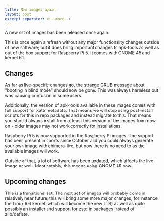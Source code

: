 ```yaml
---
title: New images again
layout: post
excerpt_separator: <!--more-->
---
```


A new set of images has been released once again.

This is once again a refresh without any major functionality
changes outside of new software; but it does bring important changes
to apk-tools as well as out of the box support for Raspberry Pi 5. It
comes with GNOME 45 and kernel 6.1.

<!--more-->

## Changes

As far as live-specific changes go, the strange GRUB message about
"booting in blind mode" should now be gone. This was always harmless
but was causing confusion in some users.

Additionally, the version of apk-tools available in these images comes
with full support for xattr metadata. That means we will stop using
post-install scripts for this in repo packages and instead migrate to
this. That means you should always install from at least this version
of the images from now on - older images may not work correctly for
installations.

Raspberry Pi 5 is now supported in the Raspberry Pi images. The support
has been present in cports since October and you could always generate
your own image with chimera-live, but now there is no need to as the
available images will work.

Outside of that, a lot of software has been updated, which affects the
live image as well. Most notably, this means using GNOME 45 now.

## Upcoming changes

This is a transitional set. The next set of images will probably come
in relatively near future; this will bring some more major changes,
for instance the Linux 6.6 kernel (which will become the new LTS) as
well as quite possibly an installer and support for zstd in packages
instead of zlib/deflate.
